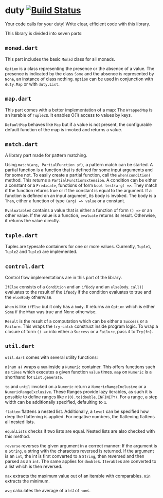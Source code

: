 # duty [![Build Status](https://travis-ci.org/Adracus/duty.svg?branch=master)](https://travis-ci.org/Adracus/duty)
Your code calls for your duty! Write clear, efficient code with this library.

This library is divided into seven parts:

## `monad.dart`

This part includes the basic `Monad` class for all monads.

`Option` is a class representing the presence or the absence of a value.
The presence is indicated by the class `Some` and the absence is represented
by `None`, an instance of class nothing. `Option` can be used in conjunction
with `duty.Map` or with `duty.List`.

## `map.dart`

This part comes with a better implementation of a map: The `WrappedMap` is an
iterable of `Tuple2`s. It enables O(1) access to values by keys.

`DefaultMap` behaves like `Map` but if a value is not present, the configurable
default function of the map is invoked and returns a value.

## `match.dart`

A library part made for pattern matching.

Using `match(arg, PartialFunction pf)`, a pattern match can be started.
A partial function is a function that is defined for some input arguments
and for some not. To easily create a partial function, call the
`when(condition)` method. This returns a `PartialFunctionExtension`.
A condition can be either a constant or a `Predicate`, functions of form
`bool test(arg) =>`. They match if the function returns true or if the
constant is equal to the argument.
If a function is defined on an input argument, its body is invoked. The
body is a `Then`, either a function of type `(arg) => value` or a constant.

`Evaluatable`s contains a value that is either a function of form `() =>` or
an other value. If the value is a function, `evaluate` returns its result.
Otherwise, it returns the value directly.

## `tuple.dart`

Tuples are typesafe containers for one or more values. Currently,
`Tuple1`, `Tuple2` and `Tuple3` are implemented.

## `control.dart`

Control flow implementations are in this part of the library.

`IfElse` consists of a `Condition` and an `ifBody` and an `elseBody`.
`call()` evaluates to the result of the `ifBody` if the condition evaluates
to true and the `elseBody` otherwise.

`When` is like `ifElse` but it only has a `body`. It returns an `Option`
which is either `Some` if the `When` was true and None otherwise.

`Result` is the result of a computation which can be either a `Success`
or a `Failure`. This wraps the `try-catch` construct inside program logic.
To wrap a closure of form `() =>` into either a `Success` or a `Failure`,
pass it to `Try(fn)`.

## `util.dart`

`util.dart` comes with several utility functions:

`n(num a)` wraps a `num` inside a `Numeric` container. This offers
functions such as `times` which executes a given function `value` times.
`map` on `Numeric` is a shorthand for `List.generate`.

`to` and `until` invoked on a `Numeric` return a `NumericRangeInclusive`
or a `NumericRangeExclusive`. These Ranges provide lazy iterables, as such
it is possible to define ranges like `n(0).to(double.INFINITY)`. For a range,
a step width can be additionally specified, defaulting to `1`.

`flatten` flattens a nested list. Additionally, a `level` can be specified
how deep the flattening is applied. For negative numbers, the flattening
flattens all nested lists.

`equalLists` checks if two lists are equal. Nested lists are also checked
with this method.

`reverse` reverses the given argument in a correct manner:
If the argument is a `String`, a string with the characters reversed is returned.
If the argument is an `int`, the int is first converted to a `String`,
then reversed and then parsed as an `int`. The same applies for `double`s.
`Iterable`s are converted to a list which is then reversed.

`max` extracts the maximum value out of an iterable with comparables.
`min` extracts the minimum.

`avg` calculates the average of a list of `num`s.

